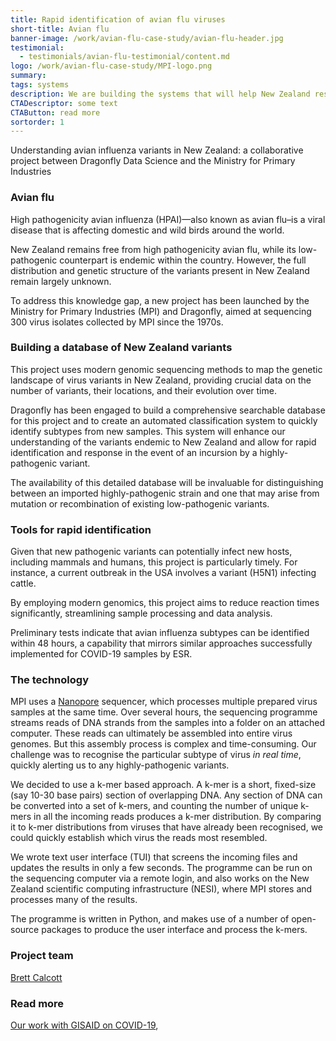 ```yaml
---
title: Rapid identification of avian flu viruses
short-title: Avian flu
banner-image: /work/avian-flu-case-study/avian-flu-header.jpg
testimonial:
  - testimonials/avian-flu-testimonial/content.md
logo: /work/avian-flu-case-study/MPI-logo.png
summary:
tags: systems
description: We are building the systems that will help New Zealand respond rapidly to an avian flu outbreak.
CTADescriptor: some text
CTAButton: read more
sortorder: 1
---
```


Understanding avian influenza variants in New Zealand: a collaborative project between
Dragonfly Data Science and the Ministry for Primary Industries

<!--more-->

### Avian flu

High pathogenicity avian influenza (HPAI)—also known as avian flu–is a
viral disease that is affecting domestic and wild birds around the world.

New Zealand remains free from high pathogenicity avian flu, while its 
low-pathogenic counterpart is endemic within the country. However, the full
distribution and genetic structure of the variants present in New Zealand
remain largely unknown.

To address this knowledge gap, a new project has been launched by the Ministry
for Primary Industries (MPI) and Dragonfly, aimed at sequencing 300 virus
isolates collected by MPI since the 1970s.

### Building a database of New Zealand variants

This project uses modern genomic sequencing methods to map the genetic
landscape of virus variants in New Zealand, providing crucial data on the
number of variants, their locations, and their evolution over time.

Dragonfly has been engaged to build a comprehensive searchable database for
this project and to create an automated classification
system to quickly identify subtypes from new samples. This system will enhance
our understanding of the variants endemic to New Zealand and allow for rapid
identification and response in the event of an incursion by a highly-pathogenic
variant.

The availability of this detailed database will be invaluable for
distinguishing between an imported highly-pathogenic strain and one that may
arise from mutation or recombination of existing low-pathogenic variants.

### Tools for rapid identification

Given that new pathogenic variants can potentially infect new hosts, including
mammals and humans, this project is particularly timely. For instance, a
current outbreak in the USA involves a variant (H5N1) infecting cattle.

By employing modern genomics, this project aims to reduce reaction times
significantly, streamlining sample processing and data analysis.

Preliminary tests indicate that avian influenza subtypes can be identified
within 48 hours, a capability that mirrors similar approaches successfully
implemented for COVID-19 samples by ESR.

### The technology

MPI uses a [Nanopore](https://nanoporetech.com/about/) sequencer, 
which processes multiple prepared virus samples at the same time.
Over several hours, the sequencing programme streams reads of DNA strands 
from the samples into a folder on an attached computer.
These reads can ultimately be assembled into entire virus genomes.
But this assembly process is complex and time-consuming.
Our challenge was to recognise the particular subtype of virus *in real time*,
quickly alerting us to any highly-pathogenic variants.

We decided to use a k-mer based approach.
A k-mer is a short, fixed-size (say 10-30 base pairs) section of overlapping DNA.
Any section of DNA can be converted into a set of k-mers,
and counting the number of unique k-mers in all the incoming reads produces a k-mer distribution.
By comparing it to k-mer distributions from viruses that have 
already been recognised,
we could quickly establish which virus the reads most resembled.

We wrote text user interface (TUI) that screens the incoming files and 
updates the results in only a few seconds.
The programme can be run on the sequencing computer via a remote login,
and also works on the New Zealand scientific
computing infrastructure (NESI), where MPI stores and processes many of the results.

The programme is written in Python, and makes use of a number of 
open-source packages to produce the user interface and process the k-mers.

### Project team

[Brett Calcott](/people/calcott-brett.html)

### Read more

[Our work with GISAID on COVID-19](/news/2022-07-01-audacity-instant.html),
